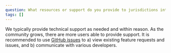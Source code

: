 ```yaml
---
question: What resources or support do you provide to jurisdictions interested in using SEED as part of a benchmarking program?
tags: []
---
```

We typically provide technical support as needed and within reason. As the community grows, there are more users able to provide support. It is recommended to use [GitHub issues](https://github.com/SEED-platform/seed/issues) to a) view existing feature requests and issues, and b) communicate with various developers.
